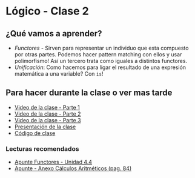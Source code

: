 # Lógico - Clase 2

## ¿Qué vamos a aprender?

* _Functores_ - Sirven para representar un individuo que esta compuesto por otras partes. Podemos hacer pattern matching con ellos y usar polimorfismo! Así un tercero trata como iguales a distintos functores.
* _Unificación_: Como hacemos para ligar el resultado de una expresión matemática a una variable? Con `is`!

## Para hacer durante la clase o ver mas tarde

* [Video de la clase - Parte 1](https://drive.google.com/file/d/1Bzh_vwMpC5nxFmthEu5CIYU1yvmsXhZ7/view?usp=sharing)
* [Video de la clase - Parte 2](https://drive.google.com/file/d/1cZEW6evmKNOXu2BU_ScsICftwlKecuMg/view?usp=sharing)
* [Video de la clase - Parte 3](https://drive.google.com/file/d/1f1kEfpRTm1QRplk7XFZxMRPXrv9jhM4l/view?usp=sharing)
* [Presentación de la clase](https://docs.google.com/presentation/d/10IupH1_Sf6Cyxr-HszMzWz5FDl5_mV4JcLBn4EbuMhc/edit?usp=drive_web&ouid=105127262669791671578)
* [Código de clase](https://github.com/pdep-utn/sabados-tarde/blob/master/seguimiento/2020/funcional/practica/clase-3.pl)

### Lecturas recomendados

* [Apunte Functores - Unidad 4.4](https://docs.google.com/document/d/1I8Xvss7LBuUjV-GGiag7C8d9wa3vUB6B37Qi4LG-ts0/edit#heading=h.kch5p2qsmqt6)
* [Apunte - Anexo Cálculos Aritméticos (pag. 84)](http://www.pdep.com.ar/material/apuntes/Paradigma%20Logico%202008.pdf?attredirects=0&d=1)
